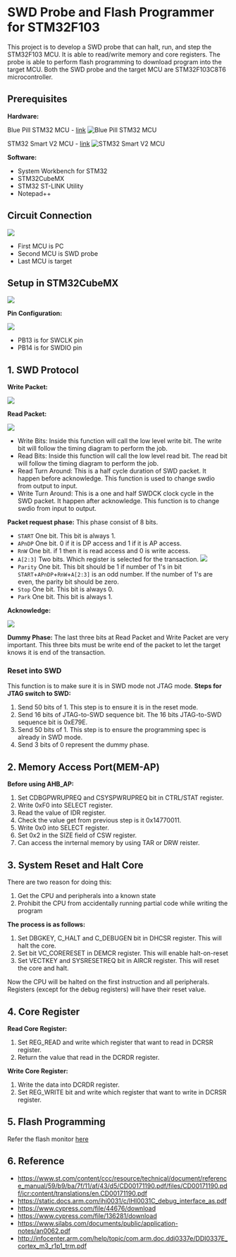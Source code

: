 # SWD Probe and Flash Programmer for STM32F103
This project is to develop a SWD probe that can halt, run, and step the STM32F103 MCU. It is able to read/write memory and core registers. The probe is able to perform flash programming to download program into the target MCU. Both the SWD probe and the target MCU are STM32F103C8T6 microcontroller.

## Prerequisites
**Hardware:**

Blue Pill STM32 MCU - [link](https://jeelabs.org/img/2016/DSC_5474.jpg)
![Blue Pill STM32 MCU](https://jeelabs.org/img/2016/DSC_5474.jpg)

STM32 Smart V2 MCU - [link](https://stm32-base.org/assets/img/boards/STM32F103C8T6_STM32_Smart_V2.0-1.jpg)
![STM32 Smart V2 MCU](https://stm32-base.org/assets/img/boards/STM32F103C8T6_STM32_Smart_V2.0-1.jpg)

**Software:**
- System Workbench for STM32
- STM32CubeMX
- STM32 ST-LINK Utility
- Notepad++

## Circuit Connection
![](https://github.com/PEKMUN/SWD/blob/master/image/circuit.jpg)
- First MCU is PC
- Second MCU is SWD probe
- Last MCU is target

## Setup in STM32CubeMX
![](https://github.com/PEKMUN/SWD/blob/master/image/cubeMX.jpg)

**Pin Configuration:**

![](https://github.com/PEKMUN/SWD/blob/master/image/pin_configuration.JPG)
- PB13 is for SWCLK pin
- PB14 is for SWDIO pin

## 1. SWD Protocol
**Write Packet:**

![](https://github.com/PEKMUN/SWD/blob/master/image/Write_Packet.jpg)

**Read Packet:**

![](https://github.com/PEKMUN/SWD/blob/master/image/Read_Packet.jpg)

- Write Bits: Inside this function will call the low level write bit. The write bit will follow the timing diagram to perform the job.
- Read Bits: Inside this function will call the low level read bit. The read bit will follow the timing diagram to perform the job.
- Read Turn Around: This is a half cycle duration of SWD packet. It happen before acknowledge. This function is used to change swdio from output to input.
- Write Turn Around: This is a one and half SWDCK clock cycle in the SWD packet. It happen after acknowledge. This function is to change swdio from input to output.

**Packet request phase:**
This phase consist of 8 bits.
- `START` One bit. This bit is always 1.
- `APnDP` One bit. 0 if it is DP access and 1 if it is AP access.
- `RnW` One bit. if 1 then it is read access and 0 is write access.
- `A[2:3]` Two bits. Which register is selected for the transaction.
  ![](https://github.com/PEKMUN/SWD/blob/master/image/DP_register.JPG)
- `Parity` One bit. This bit should be 1 if number of 1's in bit `START`+`APnDP`+`RnW`+`A[2:3]` is an odd number. If the number of 1's are even, the parity bit should be zero.
- `Stop` One bit. This bit is always 0.
- `Park` One bit. This bit is always 1.

**Acknowledge:**

![](https://github.com/PEKMUN/SWD/blob/master/image/ack.JPG)

**Dummy Phase:**
The last three bits at Read Packet and Write Packet are very important. This three bits must be write end of the packet to let the target knows it is end of the transaction.

### Reset into SWD
This function is to make sure it is in SWD mode not JTAG mode.
**Steps for JTAG switch to SWD:**
1. Send 50 bits of 1. This step is to ensure it is in the reset mode.
2. Send 16 bits of JTAG-to-SWD sequence bit. The 16 bits JTAG-to-SWD sequence bit is 0xE79E. 
3. Send 50 bits of 1. This step is to ensure the programming spec is already in SWD mode.
4. Send 3 bits of 0 represent the dummy phase.

## 2. Memory Access Port(MEM-AP)
**Before using AHB_AP:**
1. Set CDBGPWRUPREQ and CSYSPWRUPREQ bit in CTRL/STAT register.
2. Write 0xF0 into SELECT register.
3. Read the value of IDR register.
4. Check the value get from previous step is it 0x14770011.
5. Write 0x0 into SELECT register.
6. Set 0x2 in the SIZE field of CSW register.
7. Can access the inrternal memory by using TAR or DRW reister.

## 3. System Reset and Halt Core
There are two reason for doing this:
1. Get the CPU and peripherals into a known state
2. Prohibit the CPU from accidentally running partial code while writing the program

**The process is as follows:**
1. Set DBGKEY, C_HALT and C_DEBUGEN bit in DHCSR register. This will halt the core.
2. Set bit VC_CORERESET in DEMCR register. This will enable halt-on-reset
3. Set VECTKEY and SYSRESETREQ bit in AIRCR register. This will reset the core and halt.

Now the CPU will be halted on the first instruction and all peripherals. Registers (except for the debug registers) will have their reset value.

## 4. Core Register
**Read Core Register:**
1. Set REG_READ and write which register that want to read in DCRSR register.
2. Return the value that read in the DCRDR register.

**Write Core Register:**
1. Write the data into DCRDR register.
2. Set REG_WRITE bit and write which register that want to write in DCRSR register.

## 5. Flash Programming
Refer the flash monitor [here](https://github.com/PEKMUN/FLASH_MONITOR)

## 6. Reference
- https://www.st.com/content/ccc/resource/technical/document/reference_manual/59/b9/ba/7f/11/af/43/d5/CD00171190.pdf/files/CD00171190.pdf/jcr:content/translations/en.CD00171190.pdf
- https://static.docs.arm.com/ihi0031/c/IHI0031C_debug_interface_as.pdf
- https://www.cypress.com/file/44676/download
- https://www.cypress.com/file/136281/download
- https://www.silabs.com/documents/public/application-notes/an0062.pdf
- http://infocenter.arm.com/help/topic/com.arm.doc.ddi0337e/DDI0337E_cortex_m3_r1p1_trm.pdf
